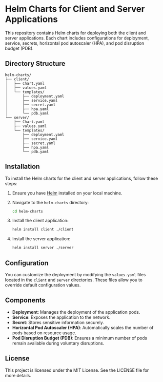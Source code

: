 # Helm Charts for Client and Server Applications

This repository contains Helm charts for deploying both the client and server applications. Each chart includes configurations for deployment, service, secrets, horizontal pod autoscaler (HPA), and pod disruption budget (PDB).

## Directory Structure

```
helm-charts/
├── client/
│   ├── Chart.yaml
│   ├── values.yaml
│   └── templates/
│       ├── deployment.yaml
│       ├── service.yaml
│       ├── secret.yaml
│       ├── hpa.yaml
│       └── pdb.yaml
└── server/
    ├── Chart.yaml
    ├── values.yaml
    └── templates/
        ├── deployment.yaml
        ├── service.yaml
        ├── secret.yaml
        ├── hpa.yaml
        └── pdb.yaml
```

## Installation

To install the Helm charts for the client and server applications, follow these steps:

1. Ensure you have [Helm](https://helm.sh/docs/intro/install/) installed on your local machine.

2. Navigate to the `helm-charts` directory:

   ```bash
   cd helm-charts
   ```

3. Install the client application:

   ```bash
   helm install client ./client
   ```

4. Install the server application:

   ```bash
   helm install server ./server
   ```

## Configuration

You can customize the deployment by modifying the `values.yaml` files located in the `client` and `server` directories. These files allow you to override default configuration values.

## Components

- **Deployment**: Manages the deployment of the application pods.
- **Service**: Exposes the application to the network.
- **Secret**: Stores sensitive information securely.
- **Horizontal Pod Autoscaler (HPA)**: Automatically scales the number of pods based on resource usage.
- **Pod Disruption Budget (PDB)**: Ensures a minimum number of pods remain available during voluntary disruptions.

## License

This project is licensed under the MIT License. See the LICENSE file for more details.